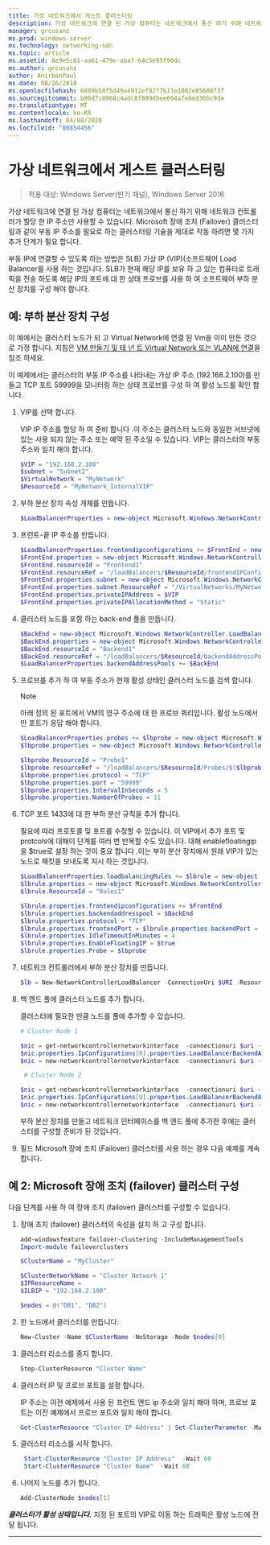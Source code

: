 ```yaml
---
title: 가상 네트워크에서 게스트 클러스터링
description: 가상 네트워크에 연결 된 가상 컴퓨터는 네트워크에서 통신 하기 위해 네트워크 컨트롤러가 할당 한 IP 주소만 사용할 수 있습니다.  Microsoft 장애 조치 (Failover) 클러스터링과 같이 부동 IP 주소를 필요로 하는 클러스터링 기술을 제대로 작동 하려면 몇 가지 추가 단계가 필요 합니다.
manager: grcusanz
ms.prod: windows-server
ms.technology: networking-sdn
ms.topic: article
ms.assetid: 8e9e5c81-aa61-479e-abaf-64c5e95f90dc
ms.author: grcusanz
author: AnirbanPaul
ms.date: 08/26/2018
ms.openlocfilehash: 6889b58f5d49a4932ef8277b11e1002e85606f3f
ms.sourcegitcommit: b00d7c8968c4adc8f699dbee694afe6ed36bc9de
ms.translationtype: MT
ms.contentlocale: ko-KR
ms.lasthandoff: 04/08/2020
ms.locfileid: "80854456"
---
```

# <a name="guest-clustering-in-a-virtual-network"></a>가상 네트워크에서 게스트 클러스터링

>적용 대상: Windows Server(반기 채널), Windows Server 2016

가상 네트워크에 연결 된 가상 컴퓨터는 네트워크에서 통신 하기 위해 네트워크 컨트롤러가 할당 한 IP 주소만 사용할 수 있습니다.  Microsoft 장애 조치 (Failover) 클러스터링과 같이 부동 IP 주소를 필요로 하는 클러스터링 기술을 제대로 작동 하려면 몇 가지 추가 단계가 필요 합니다.

부동 IP에 연결할 수 있도록 하는 방법은 SLB\) 가상 IP \(VIP\)\(소프트웨어 Load Balancer를 사용 하는 것입니다.  SLB가 현재 해당 IP를 보유 하 고 있는 컴퓨터로 트래픽을 전송 하도록 해당 IP의 포트에 대 한 상태 프로브를 사용 하 여 소프트웨어 부하 분산 장치를 구성 해야 합니다.


## <a name="example-load-balancer-configuration"></a>예: 부하 분산 장치 구성

이 예에서는 클러스터 노드가 되 고 Virtual Network에 연결 된 Vm을 이미 만든 것으로 가정 합니다.  지침은 [VM 만들기 및 테 넌 트 Virtual Network 또는 VLAN에 연결](https://technet.microsoft.com/windows-server-docs/networking/sdn/manage/create-a-tenant-vm)을 참조 하세요.  

이 예제에서는 클러스터의 부동 IP 주소를 나타내는 가상 IP 주소 (192.168.2.100)를 만들고 TCP 포트 59999을 모니터링 하는 상태 프로브를 구성 하 여 활성 노드를 확인 합니다.

1. VIP를 선택 합니다.<p>VIP IP 주소를 할당 하 여 준비 합니다 .이 주소는 클러스터 노드와 동일한 서브넷에 있는 사용 되지 않는 주소 또는 예약 된 주소일 수 있습니다.  VIP는 클러스터의 부동 주소와 일치 해야 합니다.

   ```PowerShell
   $VIP = "192.168.2.100"
   $subnet = "Subnet2"
   $VirtualNetwork = "MyNetwork"
   $ResourceId = "MyNetwork_InternalVIP"
   ```

2. 부하 분산 장치 속성 개체를 만듭니다.

   ```PowerShell
   $LoadBalancerProperties = new-object Microsoft.Windows.NetworkController.LoadBalancerProperties
   ```

3. 프런트\-끝 IP 주소를 만듭니다.

   ```PowerShell
   $LoadBalancerProperties.frontendipconfigurations += $FrontEnd = new-object Microsoft.Windows.NetworkController.LoadBalancerFrontendIpConfiguration
   $FrontEnd.properties = new-object Microsoft.Windows.NetworkController.LoadBalancerFrontendIpConfigurationProperties
   $FrontEnd.resourceId = "Frontend1"
   $FrontEnd.resourceRef = "/loadBalancers/$ResourceId/frontendIPConfigurations/$($FrontEnd.resourceId)"
   $FrontEnd.properties.subnet = new-object Microsoft.Windows.NetworkController.Subnet
   $FrontEnd.properties.subnet.ResourceRef = "/VirtualNetworks/MyNetwork/Subnets/Subnet2"
   $FrontEnd.properties.privateIPAddress = $VIP
   $FrontEnd.properties.privateIPAllocationMethod = "Static"
   ```

4. 클러스터 노드를 포함 하는 back\-end 풀을 만듭니다.

   ```PowerShell
   $BackEnd = new-object Microsoft.Windows.NetworkController.LoadBalancerBackendAddressPool
   $BackEnd.properties = new-object Microsoft.Windows.NetworkController.LoadBalancerBackendAddressPoolProperties
   $BackEnd.resourceId = "Backend1"
   $BackEnd.resourceRef = "/loadBalancers/$ResourceId/backendAddressPools/$($BackEnd.resourceId)"
   $LoadBalancerProperties.backendAddressPools += $BackEnd
   ```

5. 프로브를 추가 하 여 부동 주소가 현재 활성 상태인 클러스터 노드를 검색 합니다. 

   >[!NOTE]
   >아래 정의 된 포트에서 VM의 영구 주소에 대 한 프로브 쿼리입니다.  활성 노드에서만 포트가 응답 해야 합니다. 

   ```PowerShell
   $LoadBalancerProperties.probes += $lbprobe = new-object Microsoft.Windows.NetworkController.LoadBalancerProbe
   $lbprobe.properties = new-object Microsoft.Windows.NetworkController.LoadBalancerProbeProperties

   $lbprobe.ResourceId = "Probe1"
   $lbprobe.resourceRef = "/loadBalancers/$ResourceId/Probes/$($lbprobe.resourceId)"
   $lbprobe.properties.protocol = "TCP"
   $lbprobe.properties.port = "59999"
   $lbprobe.properties.IntervalInSeconds = 5
   $lbprobe.properties.NumberOfProbes = 11
   ```

6. TCP 포트 1433에 대 한 부하 분산 규칙을 추가 합니다.<p>필요에 따라 프로토콜 및 포트를 수정할 수 있습니다.  이 VIP에서 추가 포트 및 protcols에 대해이 단계를 여러 번 반복할 수도 있습니다.  대해 enablefloatingip을 $true로 설정 하는 것이 중요 합니다 .이는 부하 분산 장치에서 원래 VIP가 있는 노드로 패킷을 보내도록 지시 하는 것입니다.

   ```PowerShell
   $LoadBalancerProperties.loadbalancingRules += $lbrule = new-object Microsoft.Windows.NetworkController.LoadBalancingRule
   $lbrule.properties = new-object Microsoft.Windows.NetworkController.LoadBalancingRuleProperties
   $lbrule.ResourceId = "Rules1"

   $lbrule.properties.frontendipconfigurations += $FrontEnd
   $lbrule.properties.backendaddresspool = $BackEnd 
   $lbrule.properties.protocol = "TCP"
   $lbrule.properties.frontendPort = $lbrule.properties.backendPort = 1433 
   $lbrule.properties.IdleTimeoutInMinutes = 4
   $lbrule.properties.EnableFloatingIP = $true
   $lbrule.properties.Probe = $lbprobe
   ```

7. 네트워크 컨트롤러에서 부하 분산 장치를 만듭니다.

   ```PowerShell
   $lb = New-NetworkControllerLoadBalancer -ConnectionUri $URI -ResourceId $ResourceId -Properties $LoadBalancerProperties -Force
   ```

8. 백 엔드 풀에 클러스터 노드를 추가 합니다.<p>클러스터에 필요한 만큼 노드를 풀에 추가할 수 있습니다.

   ```PowerShell
   # Cluster Node 1

   $nic = get-networkcontrollernetworkinterface  -connectionuri $uri -resourceid "ClusterNode1_Network-Adapter"
   $nic.properties.IpConfigurations[0].properties.LoadBalancerBackendAddressPools += $lb.properties.backendaddresspools[0]
   $nic = new-networkcontrollernetworkinterface  -connectionuri $uri -resourceid $nic.resourceid -properties $nic.properties -force

    # Cluster Node 2

   $nic = get-networkcontrollernetworkinterface  -connectionuri $uri -resourceid "ClusterNode2_Network-Adapter"
   $nic.properties.IpConfigurations[0].properties.LoadBalancerBackendAddressPools += $lb.properties.backendaddresspools[0]
   $nic = new-networkcontrollernetworkinterface  -connectionuri $uri -resourceid $nic.resourceid -properties $nic.properties -force
   ```

   부하 분산 장치를 만들고 네트워크 인터페이스를 백 엔드 풀에 추가한 후에는 클러스터를 구성할 준비가 된 것입니다.  

9. 필드 Microsoft 장애 조치 (Failover) 클러스터를 사용 하는 경우 다음 예제를 계속 합니다. 

## <a name="example-2-configuring-a-microsoft-failover-cluster"></a>예 2: Microsoft 장애 조치 (failover) 클러스터 구성

다음 단계를 사용 하 여 장애 조치 (failover) 클러스터를 구성할 수 있습니다.

1. 장애 조치 (failover) 클러스터의 속성을 설치 하 고 구성 합니다.

   ```PowerShell
   add-windowsfeature failover-clustering -IncludeManagementTools
   Import-module failoverclusters

   $ClusterName = "MyCluster"
   
   $ClusterNetworkName = "Cluster Network 1"
   $IPResourceName =  
   $ILBIP = "192.168.2.100" 

   $nodes = @("DB1", "DB2")
   ```

2. 한 노드에서 클러스터를 만듭니다.

   ```PowerShell
   New-Cluster -Name $ClusterName -NoStorage -Node $nodes[0]
   ```

3. 클러스터 리소스를 중지 합니다.

   ```PowerShell
   Stop-ClusterResource "Cluster Name" 
   ```

4. 클러스터 IP 및 프로브 포트를 설정 합니다.<p>IP 주소는 이전 예제에서 사용 된 프런트 엔드 ip 주소와 일치 해야 하며, 프로브 포트는 이전 예제에서 프로브 포트와 일치 해야 합니다.

   ```PowerShell
   Get-ClusterResource "Cluster IP Address" | Set-ClusterParameter -Multiple @{"Address"="$ILBIP";"ProbePort"="59999";"SubnetMask"="255.255.255.255";"Network"="$ClusterNetworkName";"EnableDhcp"=0}
   ```

5. 클러스터 리소스를 시작 합니다.

   ```PowerShell
    Start-ClusterResource "Cluster IP Address"  -Wait 60 
    Start-ClusterResource "Cluster Name"  -Wait 60 
   ```

6. 나머지 노드를 추가 합니다.

   ```PowerShell
   Add-ClusterNode $nodes[1]
   ```

_**클러스터가 활성 상태입니다.**_ 지정 된 포트의 VIP로 이동 하는 트래픽은 활성 노드에 전달 됩니다.

---